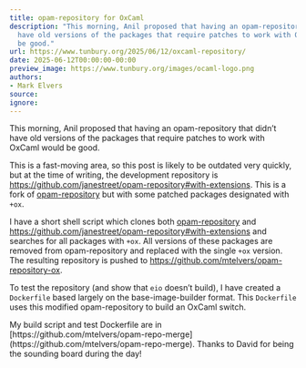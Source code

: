 ```yaml
---
title: opam-repository for OxCaml
description: "This morning, Anil proposed that having an opam-repository that didn\u2019t
  have old versions of the packages that require patches to work with OxCaml would
  be good."
url: https://www.tunbury.org/2025/06/12/oxcaml-repository/
date: 2025-06-12T00:00:00-00:00
preview_image: https://www.tunbury.org/images/ocaml-logo.png
authors:
- Mark Elvers
source:
ignore:
---
```


<p>This morning, Anil proposed that having an opam-repository that didn’t have old versions of the packages that require patches to work with OxCaml would be good.</p>

<p>This is a fast-moving area, so this post is likely to be outdated very quickly, but at the time of writing, the development repository is <a href="https://github.com/janestreet/opam-repository/tree/with-extensions">https://github.com/janestreet/opam-repository#with-extensions</a>. This is a fork of <a href="https://github.com/ocaml/opam-repository">opam-repository</a> but with some patched packages designated with <code class="language-plaintext highlighter-rouge">+ox</code>.</p>

<p>I have a short shell script which clones both <a href="https://github.com/ocaml/opam-repository">opam-repository</a> and <a href="https://github.com/janestreet/opam-repository/tree/with-extensions">https://github.com/janestreet/opam-repository#with-extensions</a> and searches for all packages with <code class="language-plaintext highlighter-rouge">+ox</code>. All versions of these packages are removed from opam-repository and replaced with the single <code class="language-plaintext highlighter-rouge">+ox</code> version. The resulting repository is pushed to <a href="https://github.com/mtelvers/opam-repository-ox">https://github.com/mtelvers/opam-repository-ox</a>.</p>

<p>To test the repository (and show that <code class="language-plaintext highlighter-rouge">eio</code> doesn’t build), I have created a <code class="language-plaintext highlighter-rouge">Dockerfile</code> based largely on the base-image-builder format. This <code class="language-plaintext highlighter-rouge">Dockerfile</code> uses this modified opam-repository to build an OxCaml switch.</p>

<p>My build script and test Dockerfile are in [https://github.com/mtelvers/opam-repo-merge] (https://github.com/mtelvers/opam-repo-merge). Thanks to David for being the sounding board during the day!</p>

